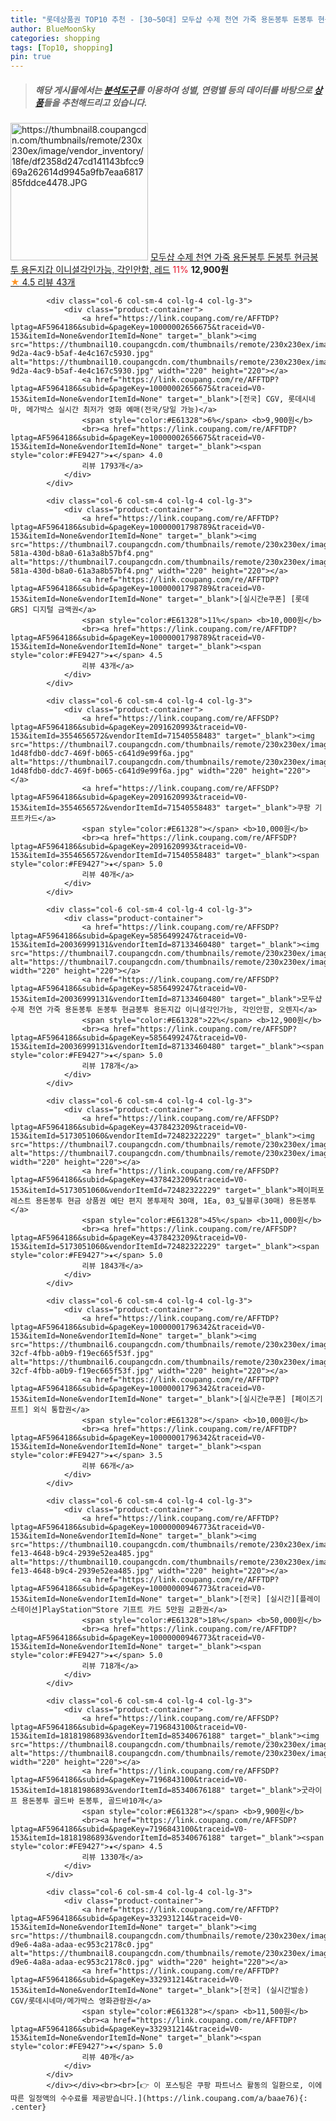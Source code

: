 ```yaml
---
title: "롯데상품권 TOP10 추천 - [30~50대] 모두샵 수제 천연 가죽 용돈봉투 돈봉투 현금봉투 용돈지갑 이니셜각인가능, 각인안함, 레드"
author: BlueMoonSky
categories: shopping
tags: [Top10, shopping]
pin: true
---
```


> ##### 해당 게시물에서는 [**분석도구**](https://itemscout.io/)를 이용하여 **성별**, **연령별** 등의 데이터를 바탕으로 [**상품**](https://link.coupang.com/a/baae76)들을 추천해드리고 있습니다.
<div class="container"><div class="row">
            <div class="col-6 col-sm-4 col-lg-4 col-lg-3">
                <div class="product-container">
                    <a href="https://link.coupang.com/re/AFFSDP?lptag=AF5964186&subid=&pageKey=5856499247&traceid=V0-153&itemId=20036999137&vendorItemId=87133460552" target="_blank"><img src="https://thumbnail8.coupangcdn.com/thumbnails/remote/230x230ex/image/vendor_inventory/18fe/df2358d247cd141143bfcc969a262614d9945a9fb7eaa681785fddce4478.JPG" alt="https://thumbnail8.coupangcdn.com/thumbnails/remote/230x230ex/image/vendor_inventory/18fe/df2358d247cd141143bfcc969a262614d9945a9fb7eaa681785fddce4478.JPG" width="220" height="220"></a>
                    <a href="https://link.coupang.com/re/AFFSDP?lptag=AF5964186&subid=&pageKey=5856499247&traceid=V0-153&itemId=20036999137&vendorItemId=87133460552" target="_blank">모두샵 수제 천연 가죽 용돈봉투 돈봉투 현금봉투 용돈지갑 이니셜각인가능, 각인안함, 레드</a>
                    <span style="color:#E61328">11%</span> <b>12,900원</b>
                    <br><a href="https://link.coupang.com/re/AFFSDP?lptag=AF5964186&subid=&pageKey=5856499247&traceid=V0-153&itemId=20036999137&vendorItemId=87133460552" target="_blank"><span style="color:#FE9427">★</span> 4.5
                    리뷰 43개</a>
                </div>
            </div>
            
            <div class="col-6 col-sm-4 col-lg-4 col-lg-3">
                <div class="product-container">
                    <a href="https://link.coupang.com/re/AFFTDP?lptag=AF5964186&subid=&pageKey=10000002656675&traceid=V0-153&itemId=None&vendorItemId=None" target="_blank"><img src="https://thumbnail10.coupangcdn.com/thumbnails/remote/230x230ex/image/travel_reactor/travelSeller/common/A00975239/0544333a-9d2a-4ac9-b5af-4e4c167c5930.jpg" alt="https://thumbnail10.coupangcdn.com/thumbnails/remote/230x230ex/image/travel_reactor/travelSeller/common/A00975239/0544333a-9d2a-4ac9-b5af-4e4c167c5930.jpg" width="220" height="220"></a>
                    <a href="https://link.coupang.com/re/AFFTDP?lptag=AF5964186&subid=&pageKey=10000002656675&traceid=V0-153&itemId=None&vendorItemId=None" target="_blank">[전국] CGV, 롯데시네마, 메가박스 실시간 최저가 영화 예매(전국/당일 가능)</a>
                    <span style="color:#E61328">6%</span> <b>9,900원</b>
                    <br><a href="https://link.coupang.com/re/AFFTDP?lptag=AF5964186&subid=&pageKey=10000002656675&traceid=V0-153&itemId=None&vendorItemId=None" target="_blank"><span style="color:#FE9427">★</span> 4.0
                    리뷰 1793개</a>
                </div>
            </div>
            
            <div class="col-6 col-sm-4 col-lg-4 col-lg-3">
                <div class="product-container">
                    <a href="https://link.coupang.com/re/AFFTDP?lptag=AF5964186&subid=&pageKey=10000001798789&traceid=V0-153&itemId=None&vendorItemId=None" target="_blank"><img src="https://thumbnail7.coupangcdn.com/thumbnails/remote/230x230ex/image/travel_reactor/travelSeller/common/A00050106/9d72592c-581a-430d-b8a0-61a3a8b57bf4.png" alt="https://thumbnail7.coupangcdn.com/thumbnails/remote/230x230ex/image/travel_reactor/travelSeller/common/A00050106/9d72592c-581a-430d-b8a0-61a3a8b57bf4.png" width="220" height="220"></a>
                    <a href="https://link.coupang.com/re/AFFTDP?lptag=AF5964186&subid=&pageKey=10000001798789&traceid=V0-153&itemId=None&vendorItemId=None" target="_blank">[실시간e쿠폰] [롯데GRS] 디지털 금액권</a>
                    <span style="color:#E61328">11%</span> <b>10,000원</b>
                    <br><a href="https://link.coupang.com/re/AFFTDP?lptag=AF5964186&subid=&pageKey=10000001798789&traceid=V0-153&itemId=None&vendorItemId=None" target="_blank"><span style="color:#FE9427">★</span> 4.5
                    리뷰 43개</a>
                </div>
            </div>
            
            <div class="col-6 col-sm-4 col-lg-4 col-lg-3">
                <div class="product-container">
                    <a href="https://link.coupang.com/re/AFFSDP?lptag=AF5964186&subid=&pageKey=2091620993&traceid=V0-153&itemId=3554656572&vendorItemId=71540558483" target="_blank"><img src="https://thumbnail7.coupangcdn.com/thumbnails/remote/230x230ex/image/retail/images/186390757749315-1d48fdb0-ddc7-469f-b065-c641d9e99f6a.jpg" alt="https://thumbnail7.coupangcdn.com/thumbnails/remote/230x230ex/image/retail/images/186390757749315-1d48fdb0-ddc7-469f-b065-c641d9e99f6a.jpg" width="220" height="220"></a>
                    <a href="https://link.coupang.com/re/AFFSDP?lptag=AF5964186&subid=&pageKey=2091620993&traceid=V0-153&itemId=3554656572&vendorItemId=71540558483" target="_blank">쿠팡 기프트카드</a>
                    <span style="color:#E61328"></span> <b>10,000원</b>
                    <br><a href="https://link.coupang.com/re/AFFSDP?lptag=AF5964186&subid=&pageKey=2091620993&traceid=V0-153&itemId=3554656572&vendorItemId=71540558483" target="_blank"><span style="color:#FE9427">★</span> 5.0
                    리뷰 40개</a>
                </div>
            </div>
            
            <div class="col-6 col-sm-4 col-lg-4 col-lg-3">
                <div class="product-container">
                    <a href="https://link.coupang.com/re/AFFSDP?lptag=AF5964186&subid=&pageKey=5856499247&traceid=V0-153&itemId=20036999131&vendorItemId=87133460480" target="_blank"><img src="https://thumbnail7.coupangcdn.com/thumbnails/remote/230x230ex/image/vendor_inventory/6ce0/53294b29b2a339c806c84f0cfc0bb9bec84181154d644bdee0ab11dc9593.JPG" alt="https://thumbnail7.coupangcdn.com/thumbnails/remote/230x230ex/image/vendor_inventory/6ce0/53294b29b2a339c806c84f0cfc0bb9bec84181154d644bdee0ab11dc9593.JPG" width="220" height="220"></a>
                    <a href="https://link.coupang.com/re/AFFSDP?lptag=AF5964186&subid=&pageKey=5856499247&traceid=V0-153&itemId=20036999131&vendorItemId=87133460480" target="_blank">모두샵 수제 천연 가죽 용돈봉투 돈봉투 현금봉투 용돈지갑 이니셜각인가능, 각인안함, 오렌지</a>
                    <span style="color:#E61328">22%</span> <b>12,900원</b>
                    <br><a href="https://link.coupang.com/re/AFFSDP?lptag=AF5964186&subid=&pageKey=5856499247&traceid=V0-153&itemId=20036999131&vendorItemId=87133460480" target="_blank"><span style="color:#FE9427">★</span> 5.0
                    리뷰 178개</a>
                </div>
            </div>
            
            <div class="col-6 col-sm-4 col-lg-4 col-lg-3">
                <div class="product-container">
                    <a href="https://link.coupang.com/re/AFFSDP?lptag=AF5964186&subid=&pageKey=4378423209&traceid=V0-153&itemId=5173051060&vendorItemId=72482322229" target="_blank"><img src="https://thumbnail7.coupangcdn.com/thumbnails/remote/230x230ex/image/vendor_inventory/fd20/cd5c52cd628e35110896616370e6bd57805c41462cb133503f4c72535272.jpg" alt="https://thumbnail7.coupangcdn.com/thumbnails/remote/230x230ex/image/vendor_inventory/fd20/cd5c52cd628e35110896616370e6bd57805c41462cb133503f4c72535272.jpg" width="220" height="220"></a>
                    <a href="https://link.coupang.com/re/AFFSDP?lptag=AF5964186&subid=&pageKey=4378423209&traceid=V0-153&itemId=5173051060&vendorItemId=72482322229" target="_blank">페이퍼포레스트 용돈봉투 현금 상품권 예단 편지 봉투제작 30매, 1Ea, 03_딮블루(30매) 용돈봉투</a>
                    <span style="color:#E61328">45%</span> <b>11,000원</b>
                    <br><a href="https://link.coupang.com/re/AFFSDP?lptag=AF5964186&subid=&pageKey=4378423209&traceid=V0-153&itemId=5173051060&vendorItemId=72482322229" target="_blank"><span style="color:#FE9427">★</span> 5.0
                    리뷰 1843개</a>
                </div>
            </div>
            
            <div class="col-6 col-sm-4 col-lg-4 col-lg-3">
                <div class="product-container">
                    <a href="https://link.coupang.com/re/AFFTDP?lptag=AF5964186&subid=&pageKey=10000001796342&traceid=V0-153&itemId=None&vendorItemId=None" target="_blank"><img src="https://thumbnail6.coupangcdn.com/thumbnails/remote/230x230ex/image/travel_reactor/travelSeller/common/A00050106/1f9907f0-32cf-4fbb-a0b9-f19ec665f53f.jpg" alt="https://thumbnail6.coupangcdn.com/thumbnails/remote/230x230ex/image/travel_reactor/travelSeller/common/A00050106/1f9907f0-32cf-4fbb-a0b9-f19ec665f53f.jpg" width="220" height="220"></a>
                    <a href="https://link.coupang.com/re/AFFTDP?lptag=AF5964186&subid=&pageKey=10000001796342&traceid=V0-153&itemId=None&vendorItemId=None" target="_blank">[실시간e쿠폰] [페이즈기프트] 외식 통합권</a>
                    <span style="color:#E61328"></span> <b>10,000원</b>
                    <br><a href="https://link.coupang.com/re/AFFTDP?lptag=AF5964186&subid=&pageKey=10000001796342&traceid=V0-153&itemId=None&vendorItemId=None" target="_blank"><span style="color:#FE9427">★</span> 3.5
                    리뷰 66개</a>
                </div>
            </div>
            
            <div class="col-6 col-sm-4 col-lg-4 col-lg-3">
                <div class="product-container">
                    <a href="https://link.coupang.com/re/AFFTDP?lptag=AF5964186&subid=&pageKey=10000000946773&traceid=V0-153&itemId=None&vendorItemId=None" target="_blank"><img src="https://thumbnail10.coupangcdn.com/thumbnails/remote/230x230ex/image/travel_reactor/travelSeller/common/A00129467/99b28cf1-fe13-4648-b9c4-2939e52ea485.jpg" alt="https://thumbnail10.coupangcdn.com/thumbnails/remote/230x230ex/image/travel_reactor/travelSeller/common/A00129467/99b28cf1-fe13-4648-b9c4-2939e52ea485.jpg" width="220" height="220"></a>
                    <a href="https://link.coupang.com/re/AFFTDP?lptag=AF5964186&subid=&pageKey=10000000946773&traceid=V0-153&itemId=None&vendorItemId=None" target="_blank">[전국] [실시간][플레이스테이션]PlayStation™Store 기프트 카드 5만원 교환권</a>
                    <span style="color:#E61328">18%</span> <b>50,000원</b>
                    <br><a href="https://link.coupang.com/re/AFFTDP?lptag=AF5964186&subid=&pageKey=10000000946773&traceid=V0-153&itemId=None&vendorItemId=None" target="_blank"><span style="color:#FE9427">★</span> 5.0
                    리뷰 718개</a>
                </div>
            </div>
            
            <div class="col-6 col-sm-4 col-lg-4 col-lg-3">
                <div class="product-container">
                    <a href="https://link.coupang.com/re/AFFSDP?lptag=AF5964186&subid=&pageKey=7196843100&traceid=V0-153&itemId=18181986893&vendorItemId=85340676188" target="_blank"><img src="https://thumbnail8.coupangcdn.com/thumbnails/remote/230x230ex/image/vendor_inventory/6c55/1970b4d7b5bd80a36b224921b5651b3ba2640917ce11df2595a66a4105d2.jpg" alt="https://thumbnail8.coupangcdn.com/thumbnails/remote/230x230ex/image/vendor_inventory/6c55/1970b4d7b5bd80a36b224921b5651b3ba2640917ce11df2595a66a4105d2.jpg" width="220" height="220"></a>
                    <a href="https://link.coupang.com/re/AFFSDP?lptag=AF5964186&subid=&pageKey=7196843100&traceid=V0-153&itemId=18181986893&vendorItemId=85340676188" target="_blank">굿라이프 용돈봉투 골드바 돈봉투, 골드바10개</a>
                    <span style="color:#E61328"></span> <b>9,900원</b>
                    <br><a href="https://link.coupang.com/re/AFFSDP?lptag=AF5964186&subid=&pageKey=7196843100&traceid=V0-153&itemId=18181986893&vendorItemId=85340676188" target="_blank"><span style="color:#FE9427">★</span> 4.5
                    리뷰 1330개</a>
                </div>
            </div>
            
            <div class="col-6 col-sm-4 col-lg-4 col-lg-3">
                <div class="product-container">
                    <a href="https://link.coupang.com/re/AFFTDP?lptag=AF5964186&subid=&pageKey=332931214&traceid=V0-153&itemId=None&vendorItemId=None" target="_blank"><img src="https://thumbnail8.coupangcdn.com/thumbnails/remote/230x230ex/image/travel_reactor/travelSeller/common/A00141182/f6d17721-d9e6-4a8a-adaa-ec953c2178c0.jpg" alt="https://thumbnail8.coupangcdn.com/thumbnails/remote/230x230ex/image/travel_reactor/travelSeller/common/A00141182/f6d17721-d9e6-4a8a-adaa-ec953c2178c0.jpg" width="220" height="220"></a>
                    <a href="https://link.coupang.com/re/AFFTDP?lptag=AF5964186&subid=&pageKey=332931214&traceid=V0-153&itemId=None&vendorItemId=None" target="_blank">[전국] (실시간발송) CGV/롯데시네마/메가박스 영화관람권</a>
                    <span style="color:#E61328"></span> <b>11,500원</b>
                    <br><a href="https://link.coupang.com/re/AFFTDP?lptag=AF5964186&subid=&pageKey=332931214&traceid=V0-153&itemId=None&vendorItemId=None" target="_blank"><span style="color:#FE9427">★</span> 5.0
                    리뷰 40개</a>
                </div>
            </div>
            </div></div><br><br>[👉 이 포스팅은 쿠팡 파트너스 활동의 일환으로, 이에 따른 일정액의 수수료를 제공받습니다.](https://link.coupang.com/a/baae76){: .center}